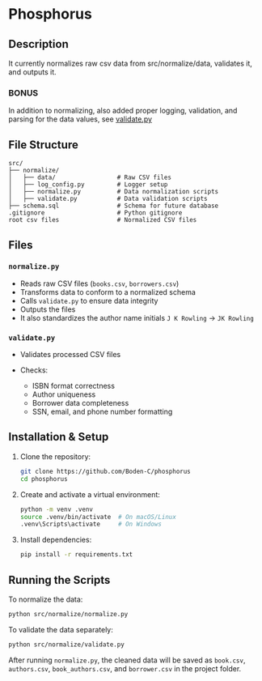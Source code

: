 # Phosphorus

## Description

It currently normalizes raw csv data from src/normalize/data, validates it, and outputs it.

### BONUS

In addition to normalizing, also added proper logging, validation, and parsing for the data values, see [validate.py](./src/normalize/validate.py)

## File Structure

```
src/
├── normalize/
│   ├── data/                 # Raw CSV files
│   ├── log_config.py         # Logger setup
│   ├── normalize.py          # Data normalization scripts
│   ├── validate.py           # Data validation scripts
├── schema.sql                # Schema for future database
.gitignore                    # Python gitignore
root csv files                # Normalized CSV files
```

## Files

### `normalize.py`

* Reads raw CSV files (`books.csv`, `borrowers.csv`)
* Transforms data to conform to a normalized schema
* Calls `validate.py` to ensure data integrity
* Outputs the files
* It also standardizes the author name initials `J K Rowling` -> `JK Rowling`

### `validate.py`

* Validates processed CSV files
* Checks:

  * ISBN format correctness
  * Author uniqueness
  * Borrower data completeness
  * SSN, email, and phone number formatting

## Installation & Setup

1. Clone the repository:

   ```sh
   git clone https://github.com/Boden-C/phosphorus
   cd phosphorus
   ```
2. Create and activate a virtual environment:

   ```sh
   python -m venv .venv
   source .venv/bin/activate  # On macOS/Linux
   .venv\Scripts\activate     # On Windows
   ```
3. Install dependencies:

   ```sh
   pip install -r requirements.txt
   ```

## Running the Scripts

To normalize the data:

```sh
python src/normalize/normalize.py
```

To validate the data separately:

```sh
python src/normalize/validate.py
```

After running `normalize.py`, the cleaned data will be saved as `book.csv`, `authors.csv`, `book_authors.csv`, and `borrower.csv` in the project folder.
